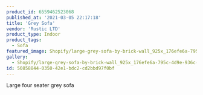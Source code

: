 ```yaml
---
product_id: 6559462523068
published_at: '2021-03-05 22:17:18'
title: 'Grey Sofa'
vendor: 'Rustic LTD'
product_type: Indoor
product_tags:
  - Sofa
featured_image: Shopify/large-grey-sofa-by-brick-wall_925x_176efe6a-795c-4d9e-936c-3b9103ffd0e2.jpg
gallery:
  - Shopify/large-grey-sofa-by-brick-wall_925x_176efe6a-795c-4d9e-936c-3b9103ffd0e2-1614983857.jpg
id: 50858844-0350-42e1-bdc2-cd2bbd97f0bf
---
```

<p>Large four seater grey sofa</p>
